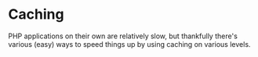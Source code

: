 # Caching

PHP applications on their own are relatively slow, but thankfully there's various (easy) ways to speed things up by using caching on various levels.